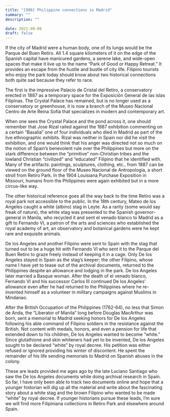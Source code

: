 ```yaml
---
title: "[990] Philippine connections in Madrid"
summary: ""
description: ""

date: 2021-09-08
draft: false
---
```


If the city of Madrid were a human body, one of its lungs would be the Parque del Buen Retiro. All 1.4 square kilometers of it on the edge of the Spanish capital have manicured gardens, a serene lake, and wide-open spaces that make it live up to the name “Park of Good or Happy Retreat.” It provides an escape from the hustle and bustle of city life. Filipino tourists who enjoy the park today should know about two historical connections both quite sad because they refer to race.

The first is the impressive Palacio de Cristal del Retiro, a conservatory erected in 1887 as a temporary space for the Exposición General de las islas Filipinas. The Crystal Palace has remained, but is no longer used as a conservatory or greenhouse, it is now a branch of the Museo Nacional Centro de Arte Reina Sofía that specializes in modern and contemporary art.

When one sees the Crystal Palace and the pond across it, one should remember that Jose Rizal railed against the 1887 exhibition commenting on a certain “Basalia” one of four individuals who died in Madrid as part of the live ethnographic exhibits. Rizal was neither in Spain nor did he visit the exhibition, and one would think that his anger was directed not so much on the notion of Spain’s benevolent rule over the Philippines but more on the stark difference between the “primitive” non-Christian tribes and the lowland Christian “civilized” and “educated” Filipino that he identified with. Many of the artifacts: paintings, sculptures, clothing, etc., from 1887 can be viewed on the ground floor of the Museo Nacional de Antropología, a short stroll from Retiro Park. In the 1904 Louisiana Purchase Exposition in Missouri, humans from the Philippines were again exhibited but in a more circus-like way.

The other historical reference goes all the way back to the time Retiro was a royal park not accessible to the public. In the 18th century, Mateo de los Angeles caught a white (albino) stag in Leyte. As a rarity (some would say freak of nature), the white stag was presented to the Spanish governor-general in Manila, who recycled it and sent el venado blanco to Madrid as a gift to Fernando VI, a patron of the arts and sciences who established the royal academy of art, an observatory and botanical gardens were he kept rare and exquisite animals.

De los Angeles and another Filipino were sent to Spain with the stag that turned out to be a huge hit with Fernando VI who sent it to the Parque del Buen Retiro to graze freely instead of keeping it in a cage. Only De los Angeles stayed in Spain as the stag’s keeper; the other Filipino, whose name I have yet to tease out of the archival documents, returned to the Philippines despite an allowance and lodging in the park. De los Angeles later married a Basque woman. After the death of el venado blanco, Fernando VI and his successor Carlos III continued De los Angeles’ allowance even after he had returned to the Philippines where he re-invented himself as a volunteer in military campaigns against Muslims in Mindanao.

After the British Occupation of the Philippines (1762-64), no less that Simon de Anda, the “Liberator of Manila” long before Douglas MacArthur was born, sent a memorial to Madrid seeking honors for De los Angeles following his able command of Filipino soldiers in the resistance against the British. Not content with medals, honors, and even a pension for life that extended down to his children, De los Angeles wanted to become “white.” Since glutathione and skin whiteners had yet to be invented, De los Angeles sought to be declared “white” by royal decree. His petition was either refused or ignored providing his winter of discontent. He spent the remainder of his life sending memorials to Madrid on Spanish abuses in the colony.

These are leads provided me ages ago by the late Luciano Santiago who saw the De los Angeles documents while doing archival research in Spain. So far, I have only been able to track two documents online and hope that a younger historian will dig up all the material and write about the fascinating story about a white stag and the brown Filipino who wanted to be made “white” by royal decree. If younger historians pursue these leads, I’m sure we will find more Filipiniana collections in Retiro Park and elsewhere around Spain.
